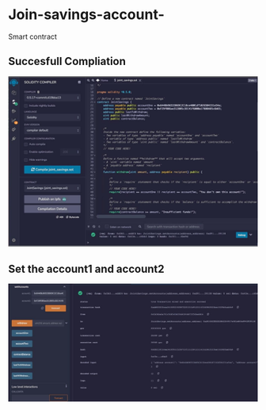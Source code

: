 # Join-savings-account-
Smart contract 
## Succesfull Compliation 
![](compile.png)
## Set the account1 and account2
![](setaccounts.png)



